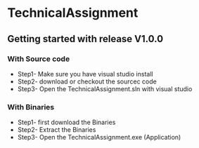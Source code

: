 # TechnicalAssignment
## Getting started with release V1.0.0
 
### With Source code
- Step1- Make sure you have visual studio install
- Step2- download or checkout the sourcec code
- Step3- Open the TechnicalAssignment.sln with visual studio

### With Binaries
- Step1- first download the Binaries
- Step2- Extract the Binaries
- Step3- Open the TechnicalAssignment.exe (Application)
